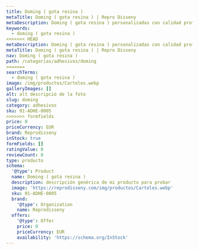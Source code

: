 ```yaml
---
title: Doming ( gota resina )
metaTitle: Doming ( gota resina ) | Repro Disseny
metaDescription: Doming ( gota resina ) personalizadas con calidad profesional en Cataluña.
keywords:
  - doming ( gota resina )
<<<<<<< HEAD
metaDescription: Doming ( gota resina ) personalizadas con calidad profesional en Cataluña.
metaTitle: Doming ( gota resina ) | Repro Disseny
nav: Doming ( gota resina )
path: /categorias/adhesivos/doming
=======
searchTerms:
  - doming ( gota resina )
image: /img/productos/Carteles.webp
galleryImages: []
alt: alt descripció de la foto
slug: doming
category: adhesivos
sku: 01-ADHE-0005
>>>>>>> formfields
price: 0
priceCurrency: EUR
brand: Reprodisseny
inStock: true
formFields: []
ratingValue: 0
reviewCount: 0
type: producto
schema:
  '@type': Product
  name: Doming ( gota resina )
  description: descripción genérica de mi producto para probar
  image: 'https://reprodisseny.com/img/productos/Carteles.webp'
  sku: 01-ADHE-0005
  brand:
    '@type': Organization
    name: Reprodisseny
  offers:
    '@type': Offer
    price: 0
    priceCurrency: EUR
    availability: 'https://schema.org/InStock'
---
```




